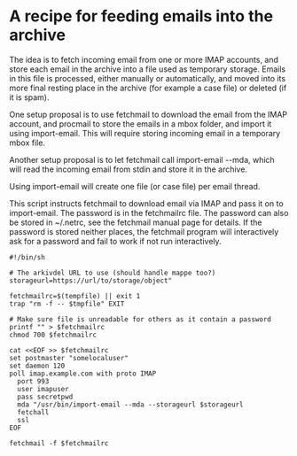 A recipe for feeding emails into the archive
============================================

The idea is to fetch incoming email from one or more IMAP accounts,
and store each email in the archive into a file used as temporary
storage.  Emails in this file is processed, either manually or
automatically, and moved into its more final resting place in the
archive (for example a case file) or deleted (if it is spam).

One setup proposal is to use fetchmail to download the email from the
IMAP account, and procmail to store the emails in a mbox folder, and
import it using import-email.  This will require storing incoming
email in a temporary mbox file.

Another setup proposal is to let fetchmail call import-email --mda,
which will read the incoming email from stdin and store it in the
archive.

Using import-email will create one file (or case file) per email
thread.

This script instructs fetchmail to download email via IMAP and pass it
on to import-email.  The password is in the fetchmailrc file.  The
password can also be stored in ~/.netrc, see the fetchmail manual page
for details.  If the password is stored neither places, the fetchmail
program will interactively ask for a password and fail to work if not
run interactively.

```
#!/bin/sh

# The arkivdel URL to use (should handle mappe too?)
storageurl=https://url/to/storage/object"

fetchmailrc=$(tempfile) || exit 1
trap "rm -f -- $tmpfile" EXIT

# Make sure file is unreadable for others as it contain a password
printf "" > $fetchmailrc
chmod 700 $fetchmailrc

cat <<EOF >> $fetchmailrc
set postmaster "somelocaluser"
set daemon 120
poll imap.example.com with proto IMAP
  port 993
  user imapuser
  pass secretpwd
  mda "/usr/bin/import-email --mda --storageurl $storageurl
  fetchall
  ssl
EOF

fetchmail -f $fetchmailrc
```
